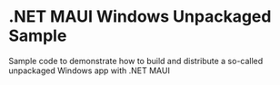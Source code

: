 # .NET MAUI Windows Unpackaged Sample
Sample code to demonstrate how to build and distribute a so-called unpackaged Windows app with .NET MAUI
